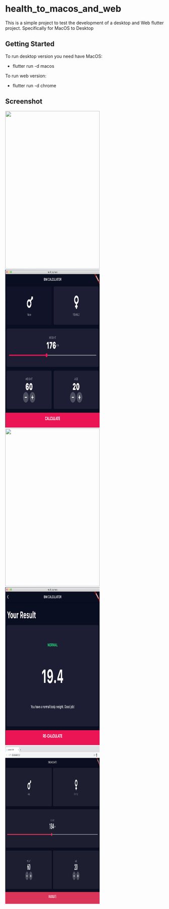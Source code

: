 # health_to_macos_and_web

This is a simple project to test the development of a desktop and Web flutter project. Specifically for MacOS to Desktop

## Getting Started


To run desktop version you need have MacOS:

- flutter run -d macos

To run web version:

- flutter run -d chrome

## Screenshot
<img src="screenshot/flash_app.png" width = "300" height="500px"/><img src="screenshot/1_app.png" width = "300" height="500px"/><img src="screenshot/flash_app.png" width = "300" height="500px"/><img src="screenshot/2_app.png" width = "300" height="500px"/><img src="screenshot/web_app.png" width = "300" height="500px"/>

